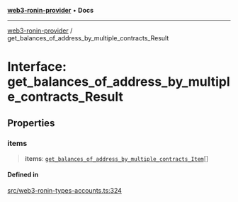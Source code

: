 [**web3-ronin-provider**](../README.md) • **Docs**

***

[web3-ronin-provider](../globals.md) / get\_balances\_of\_address\_by\_multiple\_contracts\_Result

# Interface: get\_balances\_of\_address\_by\_multiple\_contracts\_Result

## Properties

### items

> **items**: [`get_balances_of_address_by_multiple_contracts_Item`](get_balances_of_address_by_multiple_contracts_Item.md)[]

#### Defined in

[src/web3-ronin-types-accounts.ts:324](https://github.com/chuacw/web3-ronin-provider/blob/023290ecb372f58c7f32d82694336112a4fc5a2a/src/web3-ronin-types-accounts.ts#L324)
